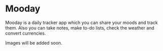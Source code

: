 # Mooday

Mooday is a daily tracker app which you can share your moods and track them. Also you can take notes, make to-do lists, check the weather and convert currencies.

Images will be added soon.
